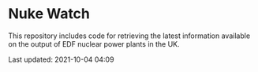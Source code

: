 # Nuke Watch

This repository includes code for retrieving the latest information available on the output of EDF nuclear power plants in the UK.

Last updated: 2021-10-04 04:09
